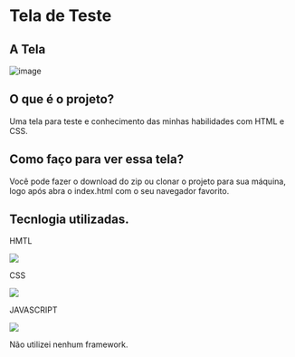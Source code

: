 # Tela de Teste
## A Tela

![image](https://github.com/luizgmelo/teste-tela/assets/88911920/6498ba0e-f68d-468b-8870-3db441bf4717)


## O que é o projeto?
  Uma tela para teste e conhecimento das minhas habilidades com HTML e CSS.
## Como faço para ver essa tela?
  Você pode fazer o download do zip ou clonar o projeto para sua máquina, logo após abra o index.html com o seu navegador favorito.
## Tecnlogia utilizadas.
  HMTL
  
  <img src="https://img.shields.io/badge/HTML5-E34F26?style=for-the-badge&logo=html5&logoColor=white" />

  CSS
  
  <img src="https://img.shields.io/badge/CSS3-1572B6?style=for-the-badge&logo=css3&logoColor=white" />

  JAVASCRIPT
  
  <img src="https://img.shields.io/badge/JavaScript-F7DF1E?style=for-the-badge&logo=javascript&logoColor=black" />
 
  Não utilizei nenhum framework.
